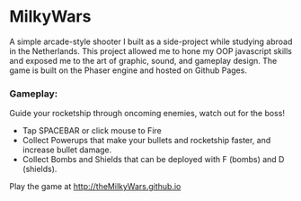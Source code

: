 MilkyWars
=========

A simple arcade-style shooter I built as a side-project while studying abroad in the Netherlands. This project allowed me to hone my OOP javascript skills and exposed me to the art of graphic, sound, and gameplay design. The game is built on the Phaser engine and hosted on Github Pages.

### Gameplay: ###

Guide your rocketship through oncoming enemies, watch out for the boss!

* Tap SPACEBAR or click mouse to Fire
* Collect Powerups that make your bullets and rocketship faster, and increase bullet damage.
* Collect Bombs and Shields that can be deployed with F (bombs) and D (shields).

Play the game at http://theMilkyWars.github.io
